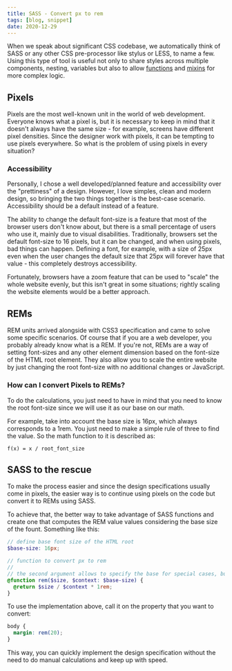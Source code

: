 ```yaml
---
title: SASS - Convert px to rem
tags: [blog, snippet]
date: 2020-12-29
---
```


When we speak about significant CSS codebase, we automatically think of SASS or any other CSS pre-processor like stylus or LESS, to name a few. Using this type of tool is useful not only to share styles across multiple components, nesting, variables but also to allow [functions](https://sass-lang.com/documentation/at-rules/function) and [mixins](https://sass-lang.com/documentation/at-rules/mixin) for more complex logic.

<!-- more -->

## Pixels

Pixels are the most well-known unit in the world of web development. Everyone knows what a pixel is, but it is necessary to keep in mind that it doesn't always have the same size - for example, screens have different pixel densities. Since the designer work with pixels, it can be tempting to use pixels everywhere. So what is the problem of using pixels in every situation?

### Accessibility

Personally, I chose a well developed/planned feature and accessibility over the "prettiness" of a design. However, I love simples, clean and modern design, so bringing the two things together is the best-case scenario. Accessibility should be a default instead of a feature.

The ability to change the default font-size is a feature that most of the browser users don't know about, but there is a small percentage of users who use it, mainly due to visual disabilities. Traditionally, browsers set the default font-size to 16 pixels, but it can be changed, and when using pixels, bad things can happen. Defining a font, for example, with a size of 25px even when the user changes the default size that 25px will forever have that value - this completely destroys accessibility.

Fortunately, browsers have a zoom feature that can be used to "scale" the whole website evenly, but this isn't great in some situations; rightly scaling the website elements would be a better approach.

## REMs

REM units arrived alongside with CSS3 specification and came to solve some specific scenarios. Of course that if you are a web developer, you probably already know what is a REM. If you're not, REMs are a way of setting font-sizes and any other element dimension based on the font-size of the HTML root element. They also allow you to scale the entire website by just changing the root font-size with no additional changes or JavaScript.

### How can I convert Pixels to REMs?

To do the calculations, you just need to have in mind that you need to know the root font-size since we will use it as our base on our math.

For example, take into account the base size is 16px, which always corresponds to a 1rem. You just need to make a simple rule of three to find the value. So the math function to it is described as:

```text
f(x) = x / root_font_size
```

## SASS to the rescue

To make the process easier and since the design specifications usually come in pixels, the easier way is to continue using pixels on the code but convert it to REMs using SASS.

To achieve that, the better way to take advantage of SASS functions and create one that computes the REM value values considering the base size of the fount. Something like this:

```scss
// define base font size of the HTML root
$base-size: 16px;

// function to convert px to rem
//
// the second argument allows to specify the base for special cases, but is totally optional
@function rem($size, $context: $base-size) {
  @return $size / $context * 1rem;
}
```

To use the implementation above, call it on the property that you want to convert:

```scss
body {
  margin: rem(20);
}
```

This way, you can quickly implement the design specification without the need to do manual calculations and keep up with speed.
